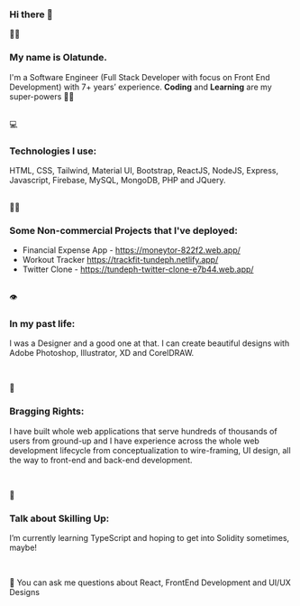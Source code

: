 ### Hi there 👋

<!--
**tundeph/tundeph** is a ✨ _special_ ✨ repository because its `README.md` (this file) appears on your GitHub profile.

Here are some ideas to get you started:
- 🔭 I’m currently working on ...
- 🌱 I’m currently learning ...
- 👯 I’m looking to collaborate on ...
- 🤔 I’m looking for help with ...
- 💬 Ask me about ...
- 📫 How to reach me: ...
- 😄 Pronouns: ...
- ⚡ Fun fact: ...
-->

 
🦸‍♂️ 
### <p>  My name is Olatunde. 
I'm a Software Engineer (Full Stack Developer with focus on Front End Development) with 7+ years’ experience. **Coding** and **Learning** are my super-powers 💪💪
</p><br>
💻

### <p>  Technologies I use: 
HTML, CSS, Tailwind, Material UI, Bootstrap, ReactJS, NodeJS, Express, Javascript, Firebase, MySQL, MongoDB, PHP and JQuery. 
</p>
<p><br>
🚀🚀
 
### <p> Some Non-commercial Projects that I've deployed: 

- Financial Expense App - https://moneytor-822f2.web.app/ 
- Workout Tracker https://trackfit-tundeph.netlify.app/
- Twitter Clone - https://tundeph-twitter-clone-e7b44.web.app/
</p>
<p><br>
👁️
 
### <p>  In my past life: 
I was a Designer and a good one at that. I can create beautiful designs with Adobe Photoshop, Illustrator, XD and CorelDRAW. 
</p><br>

🧠 
### <p>  Bragging Rights: 
I have built whole web applications that serve hundreds of thousands of users from ground-up and I have experience across the whole web development lifecycle from conceptualization to wire-framing, UI design, all the way to front-end and back-end development.
</p><br>


🌱 
### <p>  Talk about Skilling Up: 
I’m currently learning TypeScript and hoping to get into Solidity sometimes, maybe!
</p><br>

<p>
💬 
You can ask me questions about React, FrontEnd Development and UI/UX Designs
</p>

